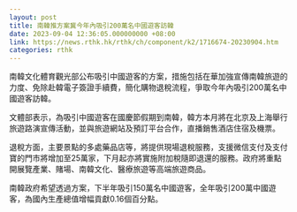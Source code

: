 ```yaml
---
layout: post
title: 南韓推方案冀今年內吸引200萬名中國遊客訪韓
date: 2023-09-04 12:36:05.000000000 +08:00
link: https://news.rthk.hk/rthk/ch/component/k2/1716674-20230904.htm
categories: rthk
---
```


南韓文化體育觀光部公布吸引中國遊客的方案，措施包括在華加強宣傳南韓旅遊的力度、免除赴韓電子簽證手續費，簡化購物退稅流程，爭取今年內吸引200萬名中國遊客訪韓。

文體部表示，為吸引中國遊客在國慶節假期到南韓，韓方本月將在北京及上海舉行旅遊路演宣傳活動，並與旅遊網站及預訂平台合作，直播銷售酒店住宿及機票。

退稅方面，主要景點的多處藥品店等，將提供現場退稅服務，支援微信支付及支付寶的門市將增加至25萬家，下月起亦將實施附加稅隨即退還的服務。政府將重點開展覽產業、賭場、南韓文化、醫療旅遊等高端旅遊商品。

南韓政府希望透過方案，下半年吸引150萬名中國遊客，全年吸引200萬中國遊客，為國內生產總值增幅貢獻0.16個百分點。
